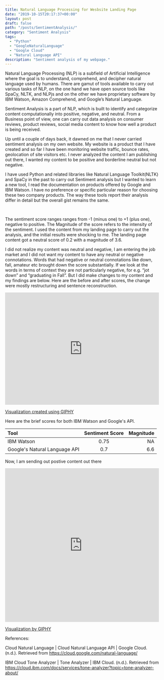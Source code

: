 ```yaml
---
title: Natural Language Processing for Wesbsite Landing Page
date: "2019-10-15T20:17:37+00:00"
layout: post
draft: false
path: "/posts/SentimentAnalysis/"
category: "Sentiment Analysis"
tags:
  - "Python"
  - "GoogleNaturalLanguage"
  - "Google Cloud"
  - "Natural Language API"
description: "Sentiment analysis of my webpage."
---
```


Natural Language Processing  (NLP) is a subfield of Artificial Intelligence where the goal is to understand, comprehend, and decipher natural language used by humans. There are gamut of tools available to carry out various tasks of NLP, on the one hand we have open source tools like SpaCy, NLTK, and NLPjs and on the other we have proprietary software by IBM Watson, Amazon Comprehend, and Google’s Natural Language.


Sentiment Analysis is a part of NLP, which is built to identify and categorize content computationally into positive, negative, and neutral. From a Business point of view, one can carry out data analysis on consumer reviews, product reviews, social media content to know how well a product is being received.


Up until a couple of days back, it dawned on me that I never carried sentiment analysis on my own website. My website is a product that I have created and so far I have been monitoring website traffic, bounce rates, geolocation of site visitors etc. I never analyzed the content I am publishing out there, I wanted my content to be positive and borderline neutral but not negative.


I have used Python and related libraries like Natural Language Toolkit(NLTK) and SpaCy in the past to carry out Sentiment analysis but I wanted to learn a new tool, I read the documentation on products offered by Google and IBM Watson. I have no preference or specific particular reason for choosing these two company products. The way these tools report their analysis differ in detail but the overall gist remains the same. 

<br>

The sentiment score ranges ranges from -1 (minus one) to +1 (plus one), negative to positive. The Magnitude of the score refers to the intensity of the sentiment. I used the content from my landing page to carry out the analysis, and the initial results were shocking to me. The landing page content got a neutral score of 0.2 with a magnitude of 3.6.


I did not realize my content was neutral and negative, I am entering the job market and I did not want my content to have any neutral or negative connotations. Words that had negative or neutral connotations like down, fall, amateur etc brought down the score substantially. If we look at the words in terms of context they are not particularly negative, for e.g. “jot down” and “graduating in Fall”. But I did make changes to my content and my findings are below. Here are the before and after scores, the change were mostly restructuring and sentence reconstruction.


<div style="width:100%;height:0;padding-bottom:73%;position:relative;"><iframe src="https://giphy.com/embed/UWaunbOKkwwZILAYda" width="100%" height="100%" style="position:absolute" frameBorder="0" class="giphy-embed" allowFullScreen></iframe></div><p><a href="https://giphy.com/gifs/UWaunbOKkwwZILAYda">Visualization created using GIPHY</a></p>


Here are the brief scores for both IBM Watson and Google's API.


| Tool     						  | Sentiment Score | Magnitude     |
| :---        					  |    :----:   	|          ---: |
| IBM Watson  					  | 0.75   			| NA   			|
| Google's Natural Language API   | 0.7        		| 6.6     		|


Now, I am sending out postive content out there

<div style="width:100%;height:0;padding-bottom:100%;position:relative;"><iframe src="https://giphy.com/embed/WOlmbj2oKd1Je9WeCB" width="100%" height="100%" style="position:absolute" frameBorder="0" class="giphy-embed" allowFullScreen></iframe></div><p><a href="https://giphy.com/gifs/good-vibes-only-goodvibesonly-WOlmbj2oKd1Je9WeCB">Visualization by GIPHY</a></p>

References:

Cloud Natural Language  |  Cloud Natural Language API  |  Google Cloud. (n.d.). Retrieved from https://cloud.google.com/natural-language/

IBM Cloud Tone Analyzer | Tone Analyzer | IBM Cloud. (n.d.). Retrieved from https://cloud.ibm.com/docs/services/tone-analyzer?topic=tone-analyzer-about/ 
